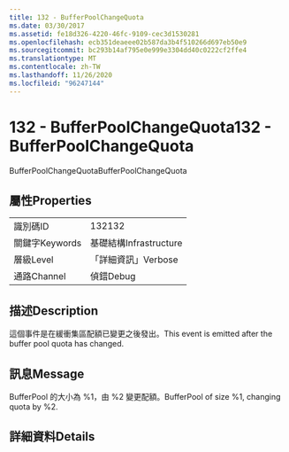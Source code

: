 ```yaml
---
title: 132 - BufferPoolChangeQuota
ms.date: 03/30/2017
ms.assetid: fe18d326-4220-46fc-9109-cec3d1530281
ms.openlocfilehash: ecb351deaeee02b587da3b4f510266d697eb50e9
ms.sourcegitcommit: bc293b14af795e0e999e3304dd40c0222cf2ffe4
ms.translationtype: MT
ms.contentlocale: zh-TW
ms.lasthandoff: 11/26/2020
ms.locfileid: "96247144"
---
```

# <a name="132---bufferpoolchangequota"></a><span data-ttu-id="62aaf-102">132 - BufferPoolChangeQuota</span><span class="sxs-lookup"><span data-stu-id="62aaf-102">132 - BufferPoolChangeQuota</span></span>

<span data-ttu-id="62aaf-103">BufferPoolChangeQuota</span><span class="sxs-lookup"><span data-stu-id="62aaf-103">BufferPoolChangeQuota</span></span>  
  
## <a name="properties"></a><span data-ttu-id="62aaf-104">屬性</span><span class="sxs-lookup"><span data-stu-id="62aaf-104">Properties</span></span>  
  
|||  
|-|-|  
|<span data-ttu-id="62aaf-105">識別碼</span><span class="sxs-lookup"><span data-stu-id="62aaf-105">ID</span></span>|<span data-ttu-id="62aaf-106">132</span><span class="sxs-lookup"><span data-stu-id="62aaf-106">132</span></span>|  
|<span data-ttu-id="62aaf-107">關鍵字</span><span class="sxs-lookup"><span data-stu-id="62aaf-107">Keywords</span></span>|<span data-ttu-id="62aaf-108">基礎結構</span><span class="sxs-lookup"><span data-stu-id="62aaf-108">Infrastructure</span></span>|  
|<span data-ttu-id="62aaf-109">層級</span><span class="sxs-lookup"><span data-stu-id="62aaf-109">Level</span></span>|<span data-ttu-id="62aaf-110">「詳細資訊」</span><span class="sxs-lookup"><span data-stu-id="62aaf-110">Verbose</span></span>|  
|<span data-ttu-id="62aaf-111">通路</span><span class="sxs-lookup"><span data-stu-id="62aaf-111">Channel</span></span>|<span data-ttu-id="62aaf-112">偵錯</span><span class="sxs-lookup"><span data-stu-id="62aaf-112">Debug</span></span>|  
  
## <a name="description"></a><span data-ttu-id="62aaf-113">描述</span><span class="sxs-lookup"><span data-stu-id="62aaf-113">Description</span></span>  

 <span data-ttu-id="62aaf-114">這個事件是在緩衝集區配額已變更之後發出。</span><span class="sxs-lookup"><span data-stu-id="62aaf-114">This event is emitted after the buffer pool quota has changed.</span></span>  
  
## <a name="message"></a><span data-ttu-id="62aaf-115">訊息</span><span class="sxs-lookup"><span data-stu-id="62aaf-115">Message</span></span>  

 <span data-ttu-id="62aaf-116">BufferPool 的大小為 %1，由 %2 變更配額。</span><span class="sxs-lookup"><span data-stu-id="62aaf-116">BufferPool of size %1, changing quota by %2.</span></span>  
  
## <a name="details"></a><span data-ttu-id="62aaf-117">詳細資料</span><span class="sxs-lookup"><span data-stu-id="62aaf-117">Details</span></span>
